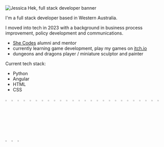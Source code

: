 <img max-width="100%" alt="Jessica Hek, full stack developer banner" src="https://github.com/user-attachments/assets/dd30679a-873a-4734-afd1-a31cd08b6d5a">


I'm a full stack developer based in Western Australia.

I moved into tech in 2023 with a background in business process improvement, policy development and communications. 

 - <a href="https://shecodes.com.au/">She Codes</a> alumni and mentor
 - currently learning game development, play my games on <a href=https://whatthehek.itch.io/ target=_blank>itch.io</a>
 - dungeons and dragons player / miniature sculptor and painter

Current tech stack:
 - Python
 - Angular
 - HTML
 - CSS

<img width="3%" alt="code image" src="https://github.com/user-attachments/assets/534527e3-9315-41a9-9a8b-076f7cc9f4c9">
<img width="3%" alt="game controller" src="https://github.com/user-attachments/assets/73a8f451-de5d-4305-bdbd-bda29083ee49">
<img width="3%" alt="D20 dice" src="https://github.com/user-attachments/assets/326c9493-eb74-411b-97b0-346222aa6147">
<img width="3%" alt="full stack pancakes" src="https://github.com/user-attachments/assets/87a21900-bab8-4fae-84b7-f488a6060500">
<img width="3%" alt="dragon" src="https://github.com/user-attachments/assets/6a047d1a-687f-43e5-ac8e-aec32e6ccf2d">
<img width="3%" alt="artist pallette" src="https://github.com/user-attachments/assets/2b0a1671-284e-4045-a62c-4e89338bf0a9">
<img width="3%" alt="code image" src="https://github.com/user-attachments/assets/534527e3-9315-41a9-9a8b-076f7cc9f4c9">
<img width="3%" alt="game controller" src="https://github.com/user-attachments/assets/73a8f451-de5d-4305-bdbd-bda29083ee49">
<img width="3%" alt="D20 dice" src="https://github.com/user-attachments/assets/326c9493-eb74-411b-97b0-346222aa6147">
<img width="3%" alt="full stack pancakes" src="https://github.com/user-attachments/assets/87a21900-bab8-4fae-84b7-f488a6060500">
<img width="3%" alt="dragon" src="https://github.com/user-attachments/assets/6a047d1a-687f-43e5-ac8e-aec32e6ccf2d">
<img width="3%" alt="artist pallette" src="https://github.com/user-attachments/assets/2b0a1671-284e-4045-a62c-4e89338bf0a9">
<img width="3%" alt="code image" src="https://github.com/user-attachments/assets/534527e3-9315-41a9-9a8b-076f7cc9f4c9">
<img width="3%" alt="game controller" src="https://github.com/user-attachments/assets/73a8f451-de5d-4305-bdbd-bda29083ee49">
<img width="3%" alt="D20 dice" src="https://github.com/user-attachments/assets/326c9493-eb74-411b-97b0-346222aa6147">
<img width="3%" alt="full stack pancakes" src="https://github.com/user-attachments/assets/87a21900-bab8-4fae-84b7-f488a6060500">
<img width="3%" alt="dragon" src="https://github.com/user-attachments/assets/6a047d1a-687f-43e5-ac8e-aec32e6ccf2d">
<img width="3%" alt="artist pallette" src="https://github.com/user-attachments/assets/2b0a1671-284e-4045-a62c-4e89338bf0a9">
<img width="3%" alt="code image" src="https://github.com/user-attachments/assets/534527e3-9315-41a9-9a8b-076f7cc9f4c9">
<img width="3%" alt="game controller" src="https://github.com/user-attachments/assets/73a8f451-de5d-4305-bdbd-bda29083ee49">
<img width="3%" alt="D20 dice" src="https://github.com/user-attachments/assets/326c9493-eb74-411b-97b0-346222aa6147">
<img width="3%" alt="full stack pancakes" src="https://github.com/user-attachments/assets/87a21900-bab8-4fae-84b7-f488a6060500">
<img width="3%" alt="dragon" src="https://github.com/user-attachments/assets/6a047d1a-687f-43e5-ac8e-aec32e6ccf2d">
<img width="3%" alt="artist pallette" src="https://github.com/user-attachments/assets/2b0a1671-284e-4045-a62c-4e89338bf0a9">
<img width="3%" alt="code image" src="https://github.com/user-attachments/assets/534527e3-9315-41a9-9a8b-076f7cc9f4c9">
<img width="3%" alt="game controller" src="https://github.com/user-attachments/assets/73a8f451-de5d-4305-bdbd-bda29083ee49">
<img width="3%" alt="D20 dice" src="https://github.com/user-attachments/assets/326c9493-eb74-411b-97b0-346222aa6147">
<img width="3%" alt="full stack pancakes" src="https://github.com/user-attachments/assets/87a21900-bab8-4fae-84b7-f488a6060500">
<img width="3%" alt="dragon" src="https://github.com/user-attachments/assets/6a047d1a-687f-43e5-ac8e-aec32e6ccf2d">
